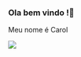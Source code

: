 ### Ola bem vindo !👋

Meu nome é Carol






![](https://media1.tenor.com/m/IEm8gmpWPi4AAAAC/angry-seccato.gif)
